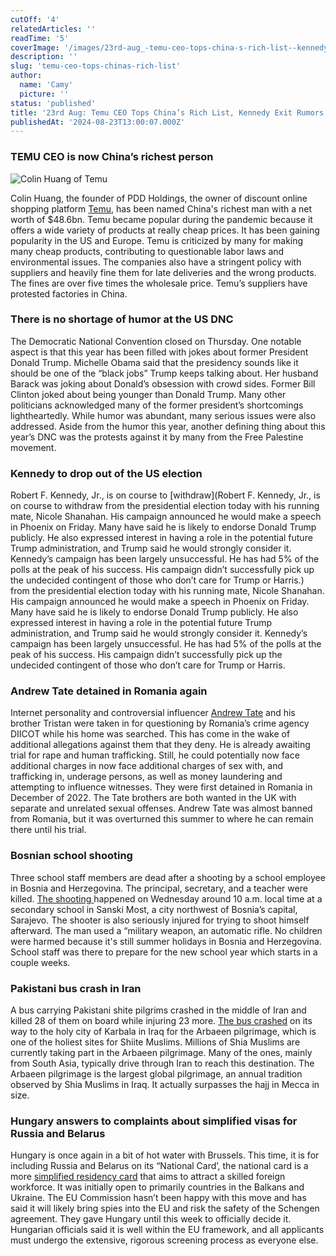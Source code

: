 ```yaml
---
cutOff: '4'
relatedArticles: ''
readTime: '5'
coverImage: '/images/23rd-aug_-temu-ceo-tops-china-s-rich-list--kennedy-exit-rumors-a-YxMj.webp'
description: ''
slug: 'temu-ceo-tops-chinas-rich-list'
author:
  name: 'Camy'
  picture: ''
status: 'published'
title: '23rd Aug: Temu CEO Tops China’s Rich List, Kennedy Exit Rumors'
publishedAt: '2024-08-23T13:00:07.000Z'
---
```


### TEMU CEO is now China’s richest person

![Colin Huang of Temu](/images/23rd-aug_-temu-ceo-tops-china-s-rich-list--kennedy-exit-rumors-a-UyOD.webp)

Colin Huang, the founder of PDD Holdings, the owner of discount online shopping platform [Temu](https://www.euronews.com/business/2024/08/09/temus-billionaire-founder-takes-the-top-spot-in-chinas-rich-list), has been named China's richest man with a net worth of $48.6bn. Temu became popular during the pandemic because it offers a wide variety of products at really cheap prices. It has been gaining popularity in the US and Europe. Temu is criticized by many for making many cheap products, contributing to questionable labor laws and environmental issues. The companies also have a stringent policy with suppliers and heavily fine them for late deliveries and the wrong products. The fines are over five times the wholesale price. Temu’s suppliers have protested factories in China.

### There is no shortage of humor at the US DNC

The Democratic National Convention closed on Thursday. One notable aspect is that this year has been filled with jokes about former President Donald Trump. Michelle Obama said that the presidency sounds like it should be one of the “black jobs” Trump keeps talking about. Her husband Barack was joking about Donald’s obsession with crowd sides. Former Bill Clinton joked about being younger than Donald Trump. Many other politicians acknowledged many of the former president’s shortcomings lightheartedly. While humor was abundant, many serious issues were also addressed. Aside from the humor this year, another defining thing about this year’s DNC was the protests against it by many from the Free Palestine movement.

### Kennedy to drop out of the US election

Robert F. Kennedy, Jr., is on course to \[withdraw\](Robert F. Kennedy, Jr., is on course to withdraw from the presidential election today with his running mate, Nicole Shanahan. His campaign announced he would make a speech in Phoenix on Friday. Many have said he is likely to endorse Donald Trump publicly. He also expressed interest in having a role in the potential future Trump administration, and Trump said he would strongly consider it. Kennedy’s campaign has been largely unsuccessful. He has had 5% of the polls at the peak of his success. His campaign didn’t successfully pick up the undecided contingent of those who don’t care for Trump or Harris.) from the presidential election today with his running mate, Nicole Shanahan. His campaign announced he would make a speech in Phoenix on Friday. Many have said he is likely to endorse Donald Trump publicly. He also expressed interest in having a role in the potential future Trump administration, and Trump said he would strongly consider it. Kennedy’s campaign has been largely unsuccessful. He has had 5% of the polls at the peak of his success. His campaign didn’t successfully pick up the undecided contingent of those who don’t care for Trump or Harris.

### Andrew Tate detained in Romania again

Internet personality and controversial influencer [Andrew Tate](https://www.bbc.com/news/articles/c4gd02j64y9o) and his brother Tristan were taken in for questioning by Romania’s crime agency DIICOT while his home was searched. This has come in the wake of additional allegations against them that they deny. He is already awaiting trial for rape and human trafficking. Still, he could potentially now face additional charges in now face additional charges of sex with, and trafficking in, underage persons, as well as money laundering and attempting to influence witnesses. They were first detained in Romania in December of 2022. The Tate brothers are both wanted in the UK with separate and unrelated sexual offenses. Andrew Tate was almost banned from Romania, but it was overturned this summer to where he can remain there until his trial.

### Bosnian school shooting

Three school staff members are dead after a shooting by a school employee in Bosnia and Herzegovina. The principal, secretary, and a teacher were killed. [The shooting ](https://www.euronews.com/2024/08/21/three-teachers-killed-in-bosnia-school-shooting)happened on Wednesday around 10 a.m. local time at a secondary school in Sanski Most, a city northwest of Bosnia’s capital, Sarajevo. The shooter is also seriously injured for trying to shoot himself afterward. The man used a “military weapon, an automatic rifle. No children were harmed because it's still summer holidays in Bosnia and Herzegovina. School staff was there to prepare for the new school year which starts in a couple weeks.

### Pakistani bus crash in Iran

A bus carrying Pakistani shite pilgrims crashed in the middle of Iran and killed 28 of them on board while injuring 23 more. [The bus crashed](https://www.aljazeera.com/news/2024/8/21/bus-crash-in-iran-kills-pakistani-pilgrims-travelling-to-iraqs-karbala) on its way to the holy city of Karbala in Iraq for the Arbaeen pilgrimage, which is one of the holiest sites for Shiite Muslims. Millions of Shia Muslims are currently taking part in the Arbaeen pilgrimage. Many of the ones, mainly from South Asia, typically drive through Iran to reach this destination. The Arbaeen pilgrimage is the largest global pilgrimage, an annual tradition observed by Shia Muslims in Iraq. It actually surpasses the hajj in Mecca in size.

### Hungary answers to complaints about simplified visas for Russia and Belarus

Hungary is once again in a bit of hot water with Brussels. This time, it is for including Russia and Belarus on its “National Card’, the national card is a more [simplified residency card](https://www.euronews.com/my-europe/2024/08/21/hungary-shrugs-off-eus-concerns-over-easing-of-visa-scheme-for-russians-and-belarusians) that aims to attract a skilled foreign workforce. It was initially open to primarily countries in the Balkans and Ukraine. The EU Commission hasn’t been happy with this move and has said it will likely bring spies into the EU and risk the safety of the Schengen agreement. They gave Hungary until this week to officially decide it. Hungarian officials said it is well within the EU framework, and all applicants must undergo the extensive, rigorous screening process as everyone else.